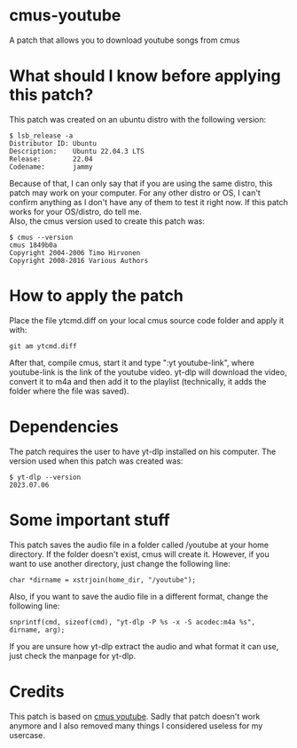 # cmus-youtube
A patch that allows you to download youtube songs from cmus 

# What should I know before applying this patch?
This patch was created on an ubuntu distro with the following version: 

    $ lsb_release -a
    Distributor ID: Ubuntu
    Description:    Ubuntu 22.04.3 LTS
    Release:        22.04
    Codename:       jammy

Because of that, I can only say that if you are using the same distro, this patch may work on your computer. For any other distro or OS, I can't confirm anything as I don't have any of them to test it right now. If this patch works for your OS/distro, do tell me.  
Also, the cmus version used to create this patch was: 

    $ cmus --version
    cmus 1849b0a
    Copyright 2004-2006 Timo Hirvonen
    Copyright 2008-2016 Various Authors

# How to apply the patch
Place the file ytcmd.diff on your local cmus source code folder and apply it with: 

    git am ytcmd.diff

After that, compile cmus, start it and type ":yt youtube-link", where youtube-link is the link of the youtube video. 
yt-dlp will download the video, convert it to m4a and then add it to the playlist (technically, it adds the folder where the file was saved). 

# Dependencies
The patch requires the user to have yt-dlp installed on his computer. The version used when this patch was created was: 

    $ yt-dlp --version
    2023.07.06

# Some important stuff
This patch saves the audio file in a folder called /youtube at your home directory. If the folder doesn't exist, cmus will create it. However, if you want to use another directory, just change the following line: 

    char *dirname = xstrjoin(home_dir, "/youtube");

Also, if you want to save the audio file in a different format, change the following line: 

    snprintf(cmd, sizeof(cmd), "yt-dlp -P %s -x -S acodec:m4a %s", dirname, arg);

If you are unsure how yt-dlp extract the audio and what format it can use, just check the manpage for yt-dlp.

# Credits
This patch is based on [cmus youtube](https://github.com/invicnaper/cmus-youtube). Sadly that patch doesn't work anymore and I also removed many things I considered useless for my usercase.
